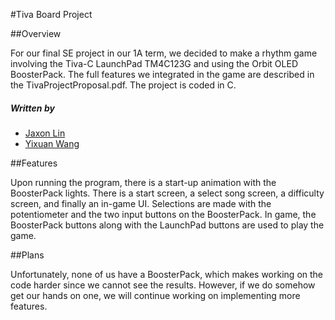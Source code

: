 
#Tiva Board Project

##Overview

For our final SE project in our 1A term, we decided to make a rhythm game involving the Tiva-C LaunchPad TM4C123G and using the Orbit OLED BoosterPack. The full features we integrated in the game are described in the TivaProjectProposal.pdf. The project is coded in C.

##### Written by

* [Jaxon Lin](https://github.com/jaxonL)
* [Yixuan Wang](http://github.com/yixuanwang)


##Features

Upon running the program, there is a start-up animation with the BoosterPack lights. There is a start screen, a select song screen, a difficulty screen, and finally an in-game UI. Selections are made with the potentiometer and the two input buttons on the BoosterPack. In game, the BoosterPack buttons along with the LaunchPad buttons are used to play the game.

##Plans

Unfortunately, none of us have a BoosterPack, which makes working on the code harder since we cannot see the results. However, if we do somehow get our hands on one, we will continue working on implementing more features.
